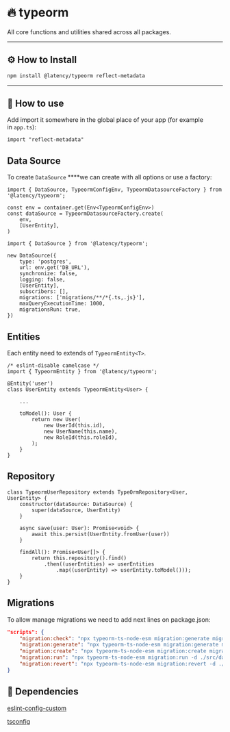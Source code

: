 # 🔥 typeorm

All core functions and utilities shared across all packages.

---

## ⚙️ How to Install

```bash
npm install @latency/typeorm reflect-metadata
```

---

## 👀 How to use

Add import it somewhere in the global place of your app (for example in `app.ts`):

```tsx
import "reflect-metadata"
```

## Data Source

To create `DataSource` ****we can create with all options or use a factory:

```tsx
import { DataSource, TypeormConfigEnv, TypeormDatasourceFactory } from '@latency/typeorm';

const env = container.get(Env<TypeormConfigEnv>)
const dataSource = TypeormDatasourceFactory.create(
	env,
	[UserEntity],
)
```

```tsx
import { DataSource } from '@latency/typeorm';

new DataSource({
	type: 'postgres',
	url: env.get('DB_URL'),
	synchronize: false,
	logging: false,
	[UserEntity],
	subscribers: [],
	migrations: ['migrations/**/*{.ts,.js}'],
	maxQueryExecutionTime: 1000,
	migrationsRun: true,
})
```

## Entities

Each entity need to extends of `TypeormEntity<T>`.

```tsx
/* eslint-disable camelcase */
import { TypeormEntity } from '@latency/typeorm';

@Entity('user')
class UserEntity extends TypeormEntity<User> {

	...

	toModel(): User {
		return new User(
			new UserId(this.id),
			new UserName(this.name),
			new RoleId(this.roleId),
		);
	}
}
```

## Repository

```tsx
class TypeormUserRepository extends TypeOrmRepository<User, UserEntity> {
	constructor(dataSource: DataSource) {
		super(dataSource, UserEntity)
	}

	async save(user: User): Promise<void> {
		await this.persist(UserEntity.fromUser(user))
	}

	findAll(): Promise<User[]> {
		return this.repository().find()
			.then((userEntities) => userEntities
				.map((userEntity) => userEntity.toModel()));
	}
}
```

## Migrations

To allow manage migrations we need to add next lines on package.json:

```json
"scripts": {
	"migration:check": "npx typeorm-ts-node-esm migration:generate migrations/check -d ./src/database.ts --check",
    "migration:generate": "npx typeorm-ts-node-esm migration:generate migrations/Migration -d ./src/database.ts",
    "migration:create": "npx typeorm-ts-node-esm migration:create migrations/ManualMigration -d ./src/database.ts",
    "migration:run": "npx typeorm-ts-node-esm migration:run -d ./src/database.ts",
    "migration:revert": "npx typeorm-ts-node-esm migration:revert -d ./src/database.ts"
}
```

## 🔁 Dependencies

[eslint-config-custom](https://www.notion.so/eslint-config-custom-b483643d30f549919d6e8f10eaffcda2)

[tsconfig](https://www.notion.so/tsconfig-8c5f350a5e68412a9e9b9783a25422ef)
